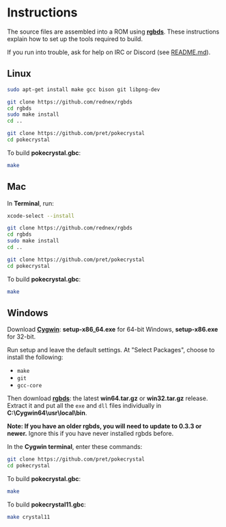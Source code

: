 # Instructions

The source files are assembled into a ROM using [**rgbds**](https://github.com/rednex/rgbds).
These instructions explain how to set up the tools required to build.

If you run into trouble, ask for help on IRC or Discord (see [README.md](README.md)).


## Linux

```bash
sudo apt-get install make gcc bison git libpng-dev

git clone https://github.com/rednex/rgbds
cd rgbds
sudo make install
cd ..

git clone https://github.com/pret/pokecrystal
cd pokecrystal
```

To build **pokecrystal.gbc**:

```bash
make
```


## Mac

In **Terminal**, run:

```bash
xcode-select --install

git clone https://github.com/rednex/rgbds
cd rgbds
sudo make install
cd ..

git clone https://github.com/pret/pokecrystal
cd pokecrystal
```

To build **pokecrystal.gbc**:

```bash
make
```


## Windows

Download [**Cygwin**](http://cygwin.com/install.html): **setup-x86_64.exe** for 64-bit Windows, **setup-x86.exe** for 32-bit.

Run setup and leave the default settings. At "Select Packages", choose to install the following:

- `make`
- `git`
- `gcc-core`

Then download [**rgbds**](https://github.com/rednex/rgbds/releases/): the latest **win64.tar.gz** or **win32.tar.gz** release. Extract it and put all the `exe` and `dll` files individually in **C:\Cygwin64\usr\local\bin**.

**Note: If you have an older rgbds, you will need to update to 0.3.3 or newer.** Ignore this if you have never installed rgbds before.

In the **Cygwin terminal**, enter these commands:

```bash
git clone https://github.com/pret/pokecrystal
cd pokecrystal
```

To build **pokecrystal.gbc**:

```bash
make
```

To build **pokecrystal11.gbc**:

```bash
make crystal11
```
